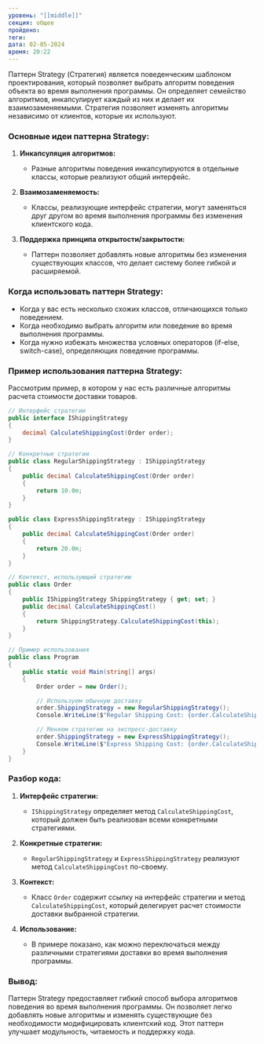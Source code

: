 ```yaml
---
уровень: "[[middle]]"
секция: общее
пройдено: 
теги: 
дата: 02-05-2024
время: 20:22
---
```

Паттерн Strategy (Стратегия) является поведенческим шаблоном проектирования, который позволяет выбрать алгоритм поведения объекта во время выполнения программы. Он определяет семейство алгоритмов, инкапсулирует каждый из них и делает их взаимозаменяемыми. Стратегия позволяет изменять алгоритмы независимо от клиентов, которые их используют.

### Основные идеи паттерна Strategy:

1. **Инкапсуляция алгоритмов:**
   - Разные алгоритмы поведения инкапсулируются в отдельные классы, которые реализуют общий интерфейс.
   
2. **Взаимозаменяемость:**
   - Классы, реализующие интерфейс стратегии, могут заменяться друг другом во время выполнения программы без изменения клиентского кода.
   
3. **Поддержка принципа открытости/закрытости:**
   - Паттерн позволяет добавлять новые алгоритмы без изменения существующих классов, что делает систему более гибкой и расширяемой.

### Когда использовать паттерн Strategy:

- Когда у вас есть несколько схожих классов, отличающихся только поведением.
- Когда необходимо выбрать алгоритм или поведение во время выполнения программы.
- Когда нужно избежать множества условных операторов (if-else, switch-case), определяющих поведение программы.

### Пример использования паттерна Strategy:

Рассмотрим пример, в котором у нас есть различные алгоритмы расчета стоимости доставки товаров.

```csharp
// Интерфейс стратегии
public interface IShippingStrategy
{
    decimal CalculateShippingCost(Order order);
}

// Конкретные стратегии
public class RegularShippingStrategy : IShippingStrategy
{
    public decimal CalculateShippingCost(Order order)
    {
        return 10.0m;
    }
}

public class ExpressShippingStrategy : IShippingStrategy
{
    public decimal CalculateShippingCost(Order order)
    {
        return 20.0m;
    }
}

// Контекст, использующий стратегию
public class Order
{
    public IShippingStrategy ShippingStrategy { get; set; }
    public decimal CalculateShippingCost()
    {
        return ShippingStrategy.CalculateShippingCost(this);
    }
}

// Пример использования
public class Program
{
    public static void Main(string[] args)
    {
        Order order = new Order();

        // Используем обычную доставку
        order.ShippingStrategy = new RegularShippingStrategy();
        Console.WriteLine($"Regular Shipping Cost: {order.CalculateShippingCost()}");

        // Меняем стратегию на экспресс-доставку
        order.ShippingStrategy = new ExpressShippingStrategy();
        Console.WriteLine($"Express Shipping Cost: {order.CalculateShippingCost()}");
    }
}
```

### Разбор кода:

1. **Интерфейс стратегии:**
   - `IShippingStrategy` определяет метод `CalculateShippingCost`, который должен быть реализован всеми конкретными стратегиями.

2. **Конкретные стратегии:**
   - `RegularShippingStrategy` и `ExpressShippingStrategy` реализуют метод `CalculateShippingCost` по-своему.

3. **Контекст:**
   - Класс `Order` содержит ссылку на интерфейс стратегии и метод `CalculateShippingCost`, который делегирует расчет стоимости доставки выбранной стратегии.

4. **Использование:**
   - В примере показано, как можно переключаться между различными стратегиями доставки во время выполнения программы.

### Вывод:

Паттерн Strategy предоставляет гибкий способ выбора алгоритмов поведения во время выполнения программы. Он позволяет легко добавлять новые алгоритмы и изменять существующие без необходимости модифицировать клиентский код. Этот паттерн улучшает модульность, читаемость и поддержку кода.